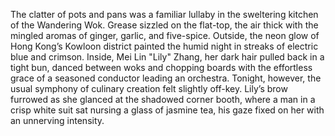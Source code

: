The clatter of pots and pans was a familiar lullaby in the sweltering kitchen of the Wandering Wok.  Grease sizzled on the flat-top, the air thick with the mingled aromas of ginger, garlic, and five-spice.  Outside, the neon glow of Hong Kong’s Kowloon district painted the humid night in streaks of electric blue and crimson.  Inside, Mei Lin "Lily" Zhang, her dark hair pulled back in a tight bun, danced between woks and chopping boards with the effortless grace of a seasoned conductor leading an orchestra.  Tonight, however, the usual symphony of culinary creation felt slightly off-key.  Lily’s brow furrowed as she glanced at the shadowed corner booth, where a man in a crisp white suit sat nursing a glass of jasmine tea, his gaze fixed on her with an unnerving intensity.

